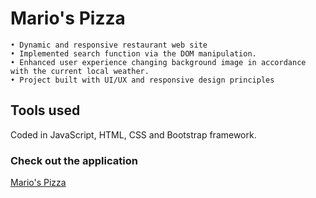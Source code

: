 # Mario's Pizza
	• Dynamic and responsive restaurant web site 
	• Implemented search function via the DOM manipulation.
	• Enhanced user experience changing background image in accordance with the current local weather.
	• Project built with UI/UX and responsive design principles 

## Tools used
Coded in JavaScript, HTML, CSS and Bootstrap framework.

### Check out the application

[Mario's Pizza](https://pizza-alina-krasowski.glitch.me/)

